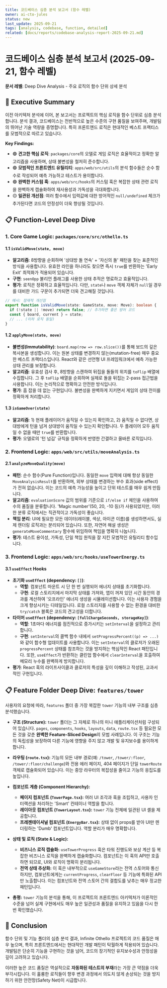 ```yaml
---
title: 코드베이스 심층 분석 보고서 (함수 레벨)
owner: ai-cto-jules
status: new
last_update: 2025-09-21
tags: [analysis, codebase, function, detailed]
related: [docs/reports/codebase-analysis-report-2025-09-21.md]
---
```


# 코드베이스 심층 분석 보고서 (2025-09-21, 함수 레벨)

**문서 레벨**: Deep Dive Analysis - 주요 로직의 함수 단위 상세 분석

## 🎯 Executive Summary

이전 아키텍처 분석에 이어, 본 보고서는 프로젝트의 핵심 로직을 함수 단위로 심층 분석합니다. 분석 결과, 코드베이스는 전반적으로 높은 수준의 구현 품질을 보여주며, 개발팀의 뛰어난 기술 역량을 증명합니다. 특히 프론트엔드 로직은 현대적인 베스트 프랙티스를 모범적으로 따르고 있습니다.

**Key Findings:**
- 🟢 **견고한 핵심 로직**: `packages/core`의 오델로 게임 로직은 효율적이고 정확한 알고리즘을 사용하며, 상태 불변성을 철저히 준수합니다.
- 🟢 **모범적인 프론트엔드 유틸리티**: `apps/web/src/utils`의 분석 함수들은 순수 함수로 작성되어 예측 가능하고 테스트가 용이합니다.
- 🟢 **완벽한 커스텀 훅**: `apps/web/src/hooks`의 커스텀 훅은 복잡한 상태 관련 로직을 완벽하게 캡슐화하여 재사용성과 가독성을 극대화합니다.
- 🟡 **일관된 개선점**: 여러 함수에서 입력값에 대한 방어적인 `null/undefined` 체크가 추가된다면 코드의 안정성이 더욱 향상될 것입니다.

## 📋 Function-Level Deep Dive

### 1. Core Game Logic: `packages/core/src/othello.ts`

#### 1.1 `isValidMove(state, move)`
- **알고리즘**: 8방향을 순회하며 '상대방 돌 연속' + '자신의 돌' 패턴을 찾는 표준적인 방식을 사용합니다. 유효한 라인을 하나라도 찾으면 즉시 `true`를 반환하는 'Early Exit' 최적화가 적용되어 있습니다.
- **구현**: `seenOpp` 불리언 플래그를 사용한 상태 추적은 명료하고 효율적입니다.
- **평가**: 로직은 정확하고 효율적입니다. 다만, `state`나 `move` 객체 자체가 `null`일 경우를 대비한 가드 구문이 추가되면 더욱 견고해질 것입니다.

```typescript
// 예시: 잠재적 개선점
export function isValidMove(state: GameState, move: Move): boolean {
  if (!state || !move) return false; // 추가하면 좋은 방어 코드
  const { board, current } = state;
  // ... (이하 로직 동일)
}
```

#### 1.2 `applyMove(state, move)`
- **불변성(Immutability)**: `board.map(row => row.slice())`를 통해 보드의 깊은 복사본을 생성합니다. 이는 원본 상태를 변경하지 않는(mutation-free) 매우 중요한 베스트 프랙티스입니다. React와 같은 선언형 UI 프레임워크에서 예측 가능한 상태 관리를 보장합니다.
- **알고리즘**: 유효성 검사 후, 8방향을 스캔하여 뒤집을 돌들의 위치를 `toFlip` 배열에 수집합니다. 그 후 `toFlip` 배열을 순회하며 실제로 돌을 뒤집는 2-pass 접근법을 사용합니다. 이는 논리적으로 명확하고 안전한 방식입니다.
- **평가**: 흠 잡을 데 없는 구현입니다. 불변성을 완벽하게 지키면서 게임의 상태 전이를 정확하게 처리합니다.

#### 1.3 `isGameOver(state)`
- **알고리즘**: 1) 현재 플레이어가 움직일 수 있는지 확인하고, 2) 움직일 수 없다면, 상대방에게 턴을 넘겨 상대방이 움직일 수 있는지 확인합니다. 두 플레이어 모두 움직일 수 없을 때만 `true`를 반환합니다.
- **평가**: 오델로의 '턴 넘김' 규칙을 정확하게 반영한 간결하고 올바른 로직입니다.

### 2. Frontend Logic: `apps/web/src/utils/moveAnalysis.ts`

#### 2.1 `analyzeMoveQuality(move)`
- **패턴**: 순수 함수(Pure Function)입니다. 동일한 `move` 입력에 대해 항상 동일한 `MoveAnalysisResult`를 반환하며, 외부 상태를 변경하는 부수 효과(side effect)가 전혀 없습니다. 이는 코드의 예측 가능성을 높이고 단위 테스트를 매우 쉽게 만듭니다.
- **알고리즘**: `evaluationScore` 값의 범위를 기준으로 `if/else if` 체인을 사용하여 수의 품질을 분류합니다. 'Magic number'(50, 20, -10 등)가 사용되었지만, 이러한 분류 로직에서는 직관적이고 가독성이 좋습니다.
- **책임 분리**: UI에 필요한 모든 데이터(레이블, 색상, 아이콘 이름)를 생성하면서도, 실제 렌더링 로직과는 분리되어 있습니다. 또한, 자연어 해설 생성은 `generateMoveCommentary` 함수에 위임하여 책임을 명확히 나눕니다.
- **평가**: 테스트 용이성, 가독성, 단일 책임 원칙을 잘 지킨 모범적인 유틸리티 함수입니다.

### 3. Frontend Logic: `apps/web/src/hooks/useTowerEnergy.ts`

#### 3.1 `useEffect` Hooks
- **초기화 `useEffect` (dependency: `[]`)**:
  - **역할**: 컴포넌트 마운트 시 단 한 번 실행되어 에너지 상태를 초기화합니다.
  - **구현**: 로컬 스토리지에서 마지막 상태를 가져와, 앱이 꺼져 있던 시간 동안의 경과를 계산하여 '오프라인' 에너지 생성을 시뮬레이션합니다. 이는 사용자 경험을 크게 향상시키는 디테일입니다. 로컬 스토리지를 사용할 수 없는 환경을 대비한 `try/catch` 블록은 코드의 견고성을 더합니다.
- **타이머 `useEffect` (dependency: `[fullChargeSeconds, storageKey]`)**:
  - **역할**: 1초마다 에너지를 점진적으로 증가시키는 `setInterval`을 설정하고 관리합니다.
  - **구현**: `setInterval`의 콜백 함수 내에서 `setProgressPercent((p) => ...)`와 같이 함수형 업데이트를 사용합니다. 이는 `setInterval`의 클로저가 오래된 `progressPercent` 상태를 참조하는 것을 방지하는 핵심적인 React 패턴입니다. 또한, `useEffect`가 반환하는 클린업 함수에서 `clearInterval`을 호출하여 메모리 누수를 완벽하게 방지합니다.
- **평가**: React 훅의 라이프사이클과 클로저의 특성을 깊이 이해하고 작성된, 교과서적인 구현입니다.

## 📋 Feature Folder Deep Dive: `features/tower`

사용자의 요청에 따라, `features` 폴더 중 가장 복잡한 `tower` 기능의 내부 구조를 심층 분석했습니다.

- **구조 (Structure):** `tower` 폴더는 그 자체로 하나의 미니 애플리케이션처럼 구성되어 있습니다. `pages`, `components`, `hooks`, `layouts`, `data`, `route.tsx` 등 필요한 모든 것을 갖춘 **완벽한 Feature-Sliced Design**의 모범 사례입니다. 이 구조는 기능의 독립성을 보장하여 다른 기능에 영향을 주지 않고 개발 및 유지보수를 용이하게 합니다.

- **라우팅 (`route.tsx`):** 기능의 모든 내부 경로(예: `/tower`, `/tower/:floor`, `/tower/:floor/challenge`)와 전용 에러 페이지, 404 페이지가 단일 `towerRoute` 객체로 캡슐화되어 있습니다. 이는 중앙 라우터의 복잡성을 줄이고 기능의 응집도를 높입니다.

- **컴포넌트 계층 (Component Hierarchy):**
  - **페이지 컴포넌트 (`TowerPage.tsx`):** 여러 UI 조각과 훅을 조립하고, 사용자 인터랙션을 처리하는 'Smart' 컨테이너 역할을 합니다.
  - **레이아웃 컴포넌트 (`TowerLayout.tsx`):** `tower` 기능 전체에 일관된 UI 셸을 제공합니다.
  - **프레젠테이셔널 컴포넌트 (`EnergyBar.tsx`):** 상태 없이 props를 받아 UI만 렌더링하는 'Dumb' 컴포넌트입니다. 역할 분리가 매우 명확합니다.

- **상태 및 로직 (State & Logic):**
  - **비즈니스 로직 캡슐화:** `useTowerProgress` 훅은 타워 진행도와 보상 계산 등 복잡한 비즈니스 로직을 완벽하게 캡슐화합니다. 컴포넌트는 이 훅의 API만 호출하면 되므로, UI와 로직이 명확히 분리됩니다.
  - **전역 상태 추상화:** 이 훅은 내부적으로 `useGameStore`라는 전역 스토어와 통신하지만, 컴포넌트에게는 `currentProgress`, `clearFloor` 등 기능에 특화된 API만 노출합니다. 이는 컴포넌트와 전역 스토어 간의 결합도를 낮추는 매우 정교한 패턴입니다.

- **총평:** `tower` 기능의 분석을 통해, 이 프로젝트의 프론트엔드 아키텍처가 이론적인 수준을 넘어 실제 구현에서도 매우 높은 일관성과 품질을 유지하고 있음을 다시 한번 확인했습니다.

## 🏁 Conclusion

함수 단위 및 기능 폴더의 심층 분석 결과, Infinite Othello 프로젝트의 코드 품질은 매우 높으며, 특히 프론트엔드에서는 현대적인 개발 패턴이 탁월하게 적용되어 있습니다. 개발팀은 단순히 기능을 구현하는 것을 넘어, 코드의 장기적인 유지보수성과 안정성을 깊이 고려하고 있습니다.

이러한 높은 코드 품질은 역설적으로 **자동화된 테스트의 부재**라는 가장 큰 약점을 더욱 부각시킵니다. 이 훌륭한 로직들이 향후 변경 과정에서 의도치 않게 손상되는 것을 방지하기 위한 안전망(Safety Net)이 시급합니다.

